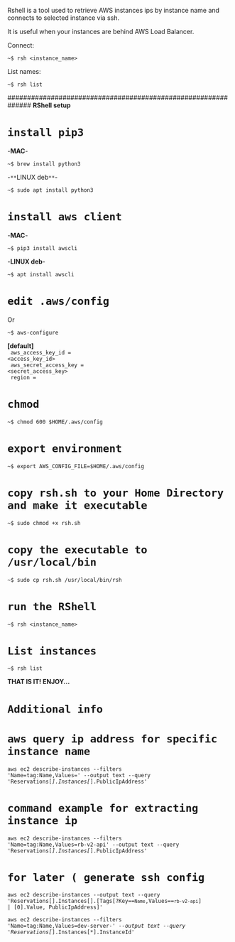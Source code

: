 
Rshell is a tool used to retrieve AWS instances ips by instance name and
connects to selected instance via ssh.

It is useful when your instances are behind AWS Load Balancer.

Connect:

<code>~$ rsh <instance_name></code>

List names:

<code>~$ rsh list </code>

##############################################################
**RShell setup**

# `install pip3`
-**MAC**-

<code>~$ brew install python3</code>

-`**`LINUX deb`**`-

<code>~$ sudo apt install python3</code>

# `install aws client`
-**MAC**-

<code>~$ pip3 install awscli</code>

-**LINUX deb**-

<code>~$ apt install awscli</code> 

# `edit .aws/config `
Or 

<code>~$ aws-configure</code>


**[default]**<br>
<code>
aws_access_key_id = <access_key_id>
</code><br>
<code> 
aws_secret_access_key = <secret_access_key>
</code><br>
<code>
region = <your-aws-region>
</code>

# `chmod`

<code>~$ chmod 600 $HOME/.aws/config</code>

# `export environment`

<code>~$ export AWS_CONFIG_FILE=$HOME/.aws/config</code>

# `copy rsh.sh to your Home Directory and make it executable`

<code>~$ sudo chmod +x rsh.sh</code>

# `copy the executable to /usr/local/bin`

<code>~$ sudo cp rsh.sh /usr/local/bin/rsh</code>


# `run the RShell`

<code>~$ rsh <instance_name></code>

# `List instances`

<code>~$ rsh list </code>


**THAT IS IT! ENJOY...**


# `Additional info `

# `aws query ip address for specific instance name`

<code>aws ec2 describe-instances --filters 'Name=tag:Name,Values=<instance-name>' --output text --query 'Reservations[*].Instances[*].PublicIpAddress'</code>

# `command example for extracting instance ip`

<code>aws ec2 describe-instances --filters 'Name=tag:Name,Values=rb-v2-api' --output text --query 'Reservations[*].Instances[*].PublicIpAddress'</code>

# `for later ( generate ssh config`

<code>aws ec2 describe-instances --output text   --query 'Reservations[].Instances[].[Tags[?Key==`Name`,Values==`rb-v2-api`] | [0].Value, PublicIpAddress]'</code>


<code>aws ec2 describe-instances --filters 'Name=tag:Name,Values=dev-server-*' --output text --query 'Reservations[*].Instances[*].InstanceId'</code>

